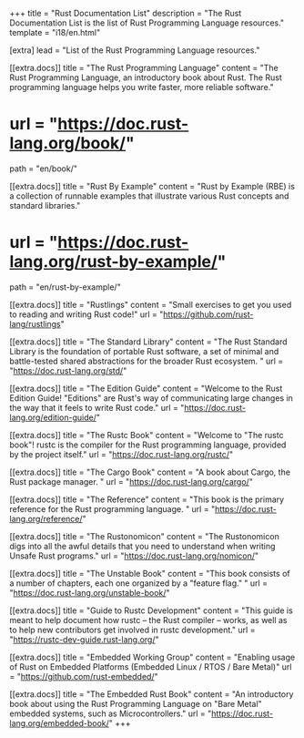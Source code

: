 +++
title = "Rust Documentation List"
description = "The Rust Documentation List is the list of Rust Programming Language resources."
template = "i18/en.html"

[extra]
lead = "List of the Rust Programming Language resources."

[[extra.docs]]
title = "The Rust Programming Language"
content = "The Rust Programming Language, an introductory book about Rust. The Rust programming language helps you write faster, more reliable software."
# url = "https://doc.rust-lang.org/book/"
path = "en/book/"

[[extra.docs]]
title = "Rust By Example"
content = "Rust by Example (RBE) is a collection of runnable examples that illustrate various Rust concepts and standard libraries."
# url = "https://doc.rust-lang.org/rust-by-example/"
path = "en/rust-by-example/"

[[extra.docs]]
title = "Rustlings"
content = "Small exercises to get you used to reading and writing Rust code!"
url = "https://github.com/rust-lang/rustlings"

[[extra.docs]]
title = "The Standard Library"
content = "The Rust Standard Library is the foundation of portable Rust software, a set of minimal and battle-tested shared abstractions for the broader Rust ecosystem. "
url = "https://doc.rust-lang.org/std/"

[[extra.docs]]
title = "The Edition Guide"
content = "Welcome to the Rust Edition Guide! \"Editions\" are Rust's way of communicating large changes in the way that it feels to write Rust code."
url = "https://doc.rust-lang.org/edition-guide/"

[[extra.docs]]
title = "The Rustc Book"
content = "Welcome to \"The rustc book\"! rustc is the compiler for the Rust programming language, provided by the project itself."
url = "https://doc.rust-lang.org/rustc/"

[[extra.docs]]
title = "The Cargo Book"
content = "A book about Cargo, the Rust package manager. "
url = "https://doc.rust-lang.org/cargo/"

[[extra.docs]]
title = "The Reference"
content = "This book is the primary reference for the Rust programming language. "
url = "https://doc.rust-lang.org/reference/"

[[extra.docs]]
title = "The Rustonomicon"
content = "The Rustonomicon digs into all the awful details that you need to understand when writing Unsafe Rust programs."
url = "https://doc.rust-lang.org/nomicon/"

[[extra.docs]]
title = "The Unstable Book"
content = "This book consists of a number of chapters, each one organized by a \"feature flag.\" "
url = "https://doc.rust-lang.org/unstable-book/"

[[extra.docs]]
title = "Guide to Rustc Development"
content = "This guide is meant to help document how rustc – the Rust compiler – works, as well as to help new contributors get involved in rustc development."
url = "https://rustc-dev-guide.rust-lang.org/"

[[extra.docs]]
title = "Embedded Working Group"
content = "Enabling usage of Rust on Embedded Platforms (Embedded Linux / RTOS / Bare Metal)"
url = "https://github.com/rust-embedded/"

[[extra.docs]]
title = "The Embedded Rust Book"
content = "An introductory book about using the Rust Programming Language on \"Bare Metal\" embedded systems, such as Microcontrollers."
url = "https://doc.rust-lang.org/embedded-book/"
+++